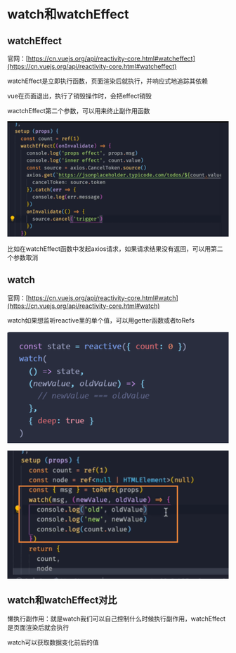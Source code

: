 # watch和watchEffect

## watchEffect

官网：[https://cn.vuejs.org/api/reactivity-core.html#watcheffect](https://cn.vuejs.org/api/reactivity-core.html#watcheffect)

watchEffect是立即执行函数，页面渲染后就执行，并响应式地追踪其依赖

vue在页面退出，执行了销毁操作时，会把effect销毁

wactchEffect第二个参数，可以用来终止副作用函数

![Image text](../.vuepress/public/vueKnowledge/04/01.png)

比如在watchEffect函数中发起axios请求，如果请求结果没有返回，可以用第二个参数取消

## watch

官网：[https://cn.vuejs.org/api/reactivity-core.html#watch](https://cn.vuejs.org/api/reactivity-core.html#watch)

watch如果想监听reactive里的单个值，可以用getter函数或者toRefs

![Image text](../.vuepress/public/vueKnowledge/04/02.jpg)

![Image text](../.vuepress/public/vueKnowledge/04/03.jpg)

## watch和watchEffect对比

懒执行副作用：就是watch我们可以自己控制什么时候执行副作用，watchEffect是页面渲染后就会执行

watch可以获取数据变化前后的值
